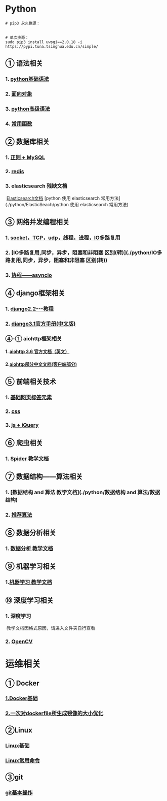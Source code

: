 # Python

```shell
# pip3 永久换源：


# 单次换源：
sudo pip3 install uwsgi==2.0.18 -i https://pypi.tuna.tsinghua.edu.cn/simple/
```



## ①  语法相关

### 1. [python基础语法](./python/python基础语法.docx)

### 2. [面向对象](./python/面向对象.docx)

### 3. [python高级语法](./python/python高级.docx)

### 4. [常用函数](./python/python常用函数.rtf)



## ②  数据库相关

### 1. [正则 + MySQL](./python/数据处理—MYSQL)

### 2. [redis](./python/redis基础教程)

### 3. elasticsearch	残缺文档

​		[Elasticsearch文档](./python/ElasticSeach/Elasticsearch文档)	[python 使用 elasticsearch 常用方法](./python/ElasticSeach/python 使用 elasticsearch 常用方法)



## ③  网络并发编程相关

### 1. [socket，TCP，udp，线程，进程，IO多路复用](./python/网络并发编程)

### 2. [IO多路复用,同步，异步，阻塞和非阻塞 区别(转)](./python/IO多路复用,同步，异步，阻塞和非阻塞 区别(转))

### 3. [协程——asyncio](./python/协程——async)



## ④  django框架相关

### 1. [django2.2---教程](./python/django---教程)

### 2. [django3.1官方手册(中文版)](./python/django3.1/index.html)

### ④-① aiohttp框架相关

#### 1. [aiohttp 3.6 官方文档（英文）](./python/aiohttp-stable/index.html)

#### 2.[aiohttp部分中文文档(客户端部分)](./python/aiohttp部分中文文档)



## ⑤  前端相关技术

### 1. [基础网页标签元素](./python/基础网页标签元素)

### 2. [css](./python/css)

### 3. [js + jQuery](./python/js)



## ⑥  爬虫相关

### 1. [Spider  教学文档](./python/spider)



## ⑦  数据结构——算法相关

### 1. [数据结构 and 算法  教学文档](./python/数据结构 and 算法/数据结构)

### 2. [推荐算法](./python/部分算法文档/推荐算法——向量空间__陈煜文.pptx)



## ⑧  数据分析相关

### 1. [数据分析  教学文档](./python/数据分析/数据分析)



## ⑨ 机器学习相关

### 1.[机器学习  教学文档](./python/机器学习)



## ⑩  深度学习相关

### 1. 深度学习

​	教学文档因格式原因，请进入文件夹自行查看

### 2. [OpenCV](./python/OpenCV/OpenCV)



# 运维相关

## ① Docker

### [1.Docker基础](./python/Docker手册)

### [2.一次对dockerfile所生成镜像的大小优化](./python/一次对dockerfile所生成镜像的大小优化)

## ②Linux

### [Linux基础](./python/Linux)

### [Linux常用命令](./python/linux常用命令.docx)

## ③git

### [git基本操作](./python/git----基本操作)